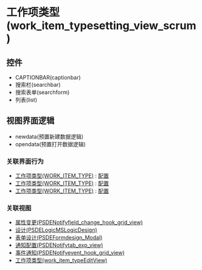 # 工作项类型(work_item_typesetting_view_scrum)  <!-- {docsify-ignore-all} -->






## 控件
  * CAPTIONBAR(captionbar)
  * 搜索栏(searchbar)
  * 搜索表单(searchform)
  * 列表(list)

## 视图界面逻辑
  * newdata(预置新建数据逻辑)
  * opendata(预置打开数据逻辑)


### 关联界面行为
  * [工作项类型(WORK_ITEM_TYPE)](module/ProjMgmt/Work_item_type) : [配置](module/ProjMgmt/Work_item_type#界面行为)
  * [工作项类型(WORK_ITEM_TYPE)](module/ProjMgmt/Work_item_type) : [配置](module/ProjMgmt/Work_item_type#界面行为)
  * [工作项类型(WORK_ITEM_TYPE)](module/ProjMgmt/Work_item_type) : [配置](module/ProjMgmt/Work_item_type#界面行为)

### 关联视图
  * [属性变更(PSDENotifyfield_change_hook_grid_view)](app/view/PSDENotifyfield_change_hook_grid_view)
  * [设计(PSDELogicMSLogicDesign)](app/view/PSDELogicMSLogicDesign)
  * [表单设计(PSDEFormdesign_Modal)](app/view/PSDEFormdesign_Modal)
  * [通知配置(PSDENotifytab_exp_view)](app/view/PSDENotifytab_exp_view)
  * [事件通知(PSDENotifyevent_hook_grid_view)](app/view/PSDENotifyevent_hook_grid_view)
  * [工作项类型(work_item_typeEditView)](app/view/work_item_typeEditView)

<script>
 const { createApp } = Vue
  createApp({
    data() {
      return {
        message: '!'
      }
    }
  }).use(ElementPlus).mount('#app')
</script>